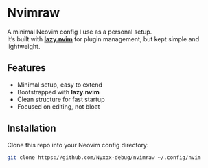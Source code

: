 # Nvimraw

A minimal Neovim config I use as a personal setup.  
It’s built with **[lazy.nvim](https://github.com/folke/lazy.nvim)** for plugin management, but kept simple and lightweight.  

## Features
- Minimal setup, easy to extend
- Bootstrapped with **lazy.nvim**
- Clean structure for fast startup
- Focused on editing, not bloat

## Installation
Clone this repo into your Neovim config directory:

```bash
git clone https://github.com/Nyxox-debug/nvimraw ~/.config/nvim